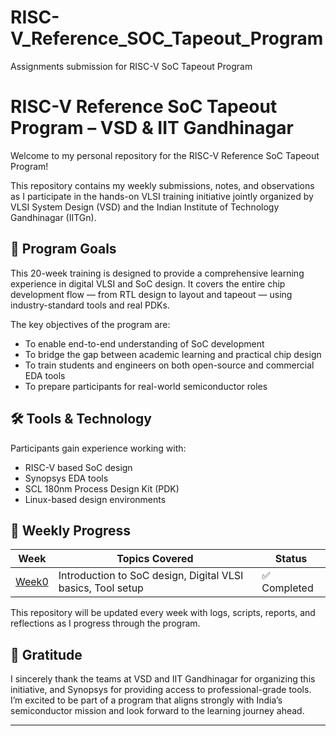 # RISC-V_Reference_SOC_Tapeout_Program
Assignments submission for RISC-V SoC Tapeout Program
# RISC-V Reference SoC Tapeout Program – VSD & IIT Gandhinagar

Welcome to my personal repository for the RISC-V Reference SoC Tapeout Program!

This repository contains my weekly submissions, notes, and observations as I participate in the hands-on VLSI training initiative jointly organized by VLSI System Design (VSD) and the Indian Institute of Technology Gandhinagar (IITGn).

## 🎯 Program Goals

This 20-week training is designed to provide a comprehensive learning experience in digital VLSI and SoC design. It covers the entire chip development flow — from RTL design to layout and tapeout — using industry-standard tools and real PDKs.

The key objectives of the program are:

- To enable end-to-end understanding of SoC development
- To bridge the gap between academic learning and practical chip design
- To train students and engineers on both open-source and commercial EDA tools
- To prepare participants for real-world semiconductor roles

## 🛠 Tools & Technology

Participants gain experience working with:

- RISC-V based SoC design
- Synopsys EDA tools
- SCL 180nm Process Design Kit (PDK)
- Linux-based design environments

## 📆 Weekly Progress

| Week | Topics Covered                                             | Status     |
|------|------------------------------------------------------------|------------|
| [Week0](Week0/)   | Introduction to SoC design, Digital VLSI basics, Tool setup | ✅ Completed |

This repository will be updated every week with logs, scripts, reports, and reflections as I progress through the program.

## 🙏 Gratitude

I sincerely thank the teams at VSD and IIT Gandhinagar for organizing this initiative, and Synopsys for providing access to professional-grade tools. I’m excited to be part of a program that aligns strongly with India’s semiconductor mission and look forward to the learning journey ahead.

---


